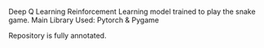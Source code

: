 Deep Q Learning Reinforcement Learning model trained to play the snake game.
Main Library Used: Pytorch & Pygame

Repository is fully annotated. 
